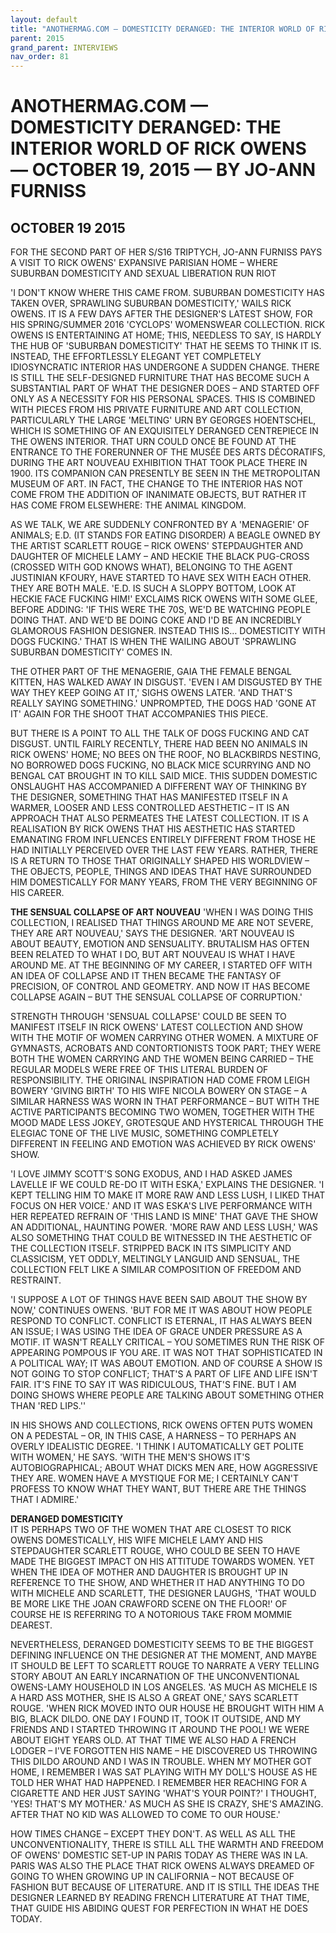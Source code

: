 ```yaml
---
layout: default
title: "ANOTHERMAG.COM — DOMESTICITY DERANGED: THE INTERIOR WORLD OF RICK OWENS — OCTOBER 19, 2015 — BY JO-ANN FURNISS"
parent: 2015
grand_parent: INTERVIEWS
nav_order: 81
---
```


# ANOTHERMAG.COM — DOMESTICITY DERANGED: THE INTERIOR WORLD OF RICK OWENS — OCTOBER 19, 2015 — BY JO-ANN FURNISS
## OCTOBER 19 2015

<p>FOR THE SECOND PART OF HER S/S16 TRIPTYCH, JO-ANN FURNISS PAYS A VISIT TO RICK OWENS' EXPANSIVE PARISIAN HOME – WHERE SUBURBAN DOMESTICITY AND SEXUAL LIBERATION RUN RIOT</p>
<p>'I DON'T KNOW WHERE THIS CAME FROM. SUBURBAN DOMESTICITY HAS TAKEN OVER, SPRAWLING SUBURBAN DOMESTICITY,' WAILS RICK OWENS. IT IS A FEW DAYS AFTER THE DESIGNER'S LATEST SHOW, FOR HIS SPRING/SUMMER 2016 'CYCLOPS' WOMENSWEAR COLLECTION. RICK OWENS IS ENTERTAINING AT HOME; THIS, NEEDLESS TO SAY, IS HARDLY THE HUB OF 'SUBURBAN DOMESTICITY' THAT HE SEEMS TO THINK IT IS. INSTEAD, THE EFFORTLESSLY ELEGANT YET COMPLETELY IDIOSYNCRATIC INTERIOR HAS UNDERGONE A SUDDEN CHANGE. THERE IS STILL THE SELF-DESIGNED FURNITURE THAT HAS BECOME SUCH A SUBSTANTIAL PART OF WHAT THE DESIGNER DOES – AND STARTED OFF ONLY AS A NECESSITY FOR HIS PERSONAL SPACES. THIS IS COMBINED WITH PIECES FROM HIS PRIVATE FURNITURE AND ART COLLECTION, PARTICULARLY THE LARGE 'MELTING' URN BY GEORGES HOENTSCHEL, WHICH IS SOMETHING OF AN EXQUISITELY DERANGED CENTREPIECE IN THE OWENS INTERIOR. THAT URN COULD ONCE BE FOUND AT THE ENTRANCE TO THE FORERUNNER OF THE MUSÉE DES ARTS DÉCORATIFS, DURING THE ART NOUVEAU EXHIBITION THAT TOOK PLACE THERE IN 1900. ITS COMPANION CAN PRESENTLY BE SEEN IN THE METROPOLITAN MUSEUM OF ART. IN FACT, THE CHANGE TO THE INTERIOR HAS NOT COME FROM THE ADDITION OF INANIMATE OBJECTS, BUT RATHER IT HAS COME FROM ELSEWHERE: THE ANIMAL KINGDOM. </p>
<p>AS WE TALK, WE ARE SUDDENLY CONFRONTED BY A 'MENAGERIE' OF ANIMALS; E.D. (IT STANDS FOR EATING DISORDER) A BEAGLE OWNED BY THE ARTIST SCARLETT ROUGE – RICK OWENS' STEPDAUGHTER AND DAUGHTER OF MICHELE LAMY – AND HECKIE THE BLACK PUG-CROSS (CROSSED WITH GOD KNOWS WHAT), BELONGING TO THE AGENT JUSTINIAN KFOURY, HAVE STARTED TO HAVE SEX WITH EACH OTHER. THEY ARE BOTH MALE. 'E.D. IS SUCH A SLOPPY BOTTOM, LOOK AT HECKIE FACE FUCKING HIM!' EXCLAIMS RICK OWENS WITH SOME GLEE, BEFORE ADDING: 'IF THIS WERE THE 70S, WE'D BE WATCHING PEOPLE DOING THAT. AND WE'D BE DOING COKE AND I'D BE AN INCREDIBLY GLAMOROUS FASHION DESIGNER. INSTEAD THIS IS… DOMESTICITY WITH DOGS FUCKING.' THAT IS WHEN THE WAILING ABOUT 'SPRAWLING SUBURBAN DOMESTICITY' COMES IN. </p>
<p>THE OTHER PART OF THE MENAGERIE, GAIA THE FEMALE BENGAL KITTEN, HAS WALKED AWAY IN DISGUST. 'EVEN I AM DISGUSTED BY THE WAY THEY KEEP GOING AT IT,' SIGHS OWENS LATER. 'AND THAT'S REALLY SAYING SOMETHING.' UNPROMPTED, THE DOGS HAD 'GONE AT IT' AGAIN FOR THE SHOOT THAT ACCOMPANIES THIS PIECE. </p>
<p>BUT THERE IS A POINT TO ALL THE TALK OF DOGS FUCKING AND CAT DISGUST. UNTIL FAIRLY RECENTLY, THERE HAD BEEN NO ANIMALS IN RICK OWENS' HOME; NO BEES ON THE ROOF, NO BLACKBIRDS NESTING, NO BORROWED DOGS FUCKING, NO BLACK MICE SCURRYING AND NO BENGAL CAT BROUGHT IN TO KILL SAID MICE. THIS SUDDEN DOMESTIC ONSLAUGHT HAS ACCOMPANIED A DIFFERENT WAY OF THINKING BY THE DESIGNER, SOMETHING THAT HAS MANIFESTED ITSELF IN A WARMER, LOOSER AND LESS CONTROLLED AESTHETIC – IT IS AN APPROACH THAT ALSO PERMEATES THE LATEST COLLECTION. IT IS A REALISATION BY RICK OWENS THAT HIS AESTHETIC HAS STARTED EMANATING FROM INFLUENCES ENTIRELY DIFFERENT FROM THOSE HE HAD INITIALLY PERCEIVED OVER THE LAST FEW YEARS. RATHER, THERE IS A RETURN TO THOSE THAT ORIGINALLY SHAPED HIS WORLDVIEW – THE OBJECTS, PEOPLE, THINGS AND IDEAS THAT HAVE SURROUNDED HIM DOMESTICALLY FOR MANY YEARS, FROM THE VERY BEGINNING OF HIS CAREER. </p>
<p><b>THE SENSUAL COLLAPSE OF ART NOUVEAU</b>
'WHEN I WAS DOING THIS COLLECTION, I REALISED THAT THINGS AROUND ME ARE NOT SEVERE, THEY ARE ART NOUVEAU,' SAYS THE DESIGNER. 'ART NOUVEAU IS ABOUT BEAUTY, EMOTION AND SENSUALITY. BRUTALISM HAS OFTEN BEEN RELATED TO WHAT I DO, BUT ART NOUVEAU IS WHAT I HAVE AROUND ME. AT THE BEGINNING OF MY CAREER, I STARTED OFF WITH AN IDEA OF COLLAPSE AND IT THEN BECAME THE FANTASY OF PRECISION, OF CONTROL AND GEOMETRY. AND NOW IT HAS BECOME COLLAPSE AGAIN – BUT THE SENSUAL COLLAPSE OF CORRUPTION.' </p>
<p>STRENGTH THROUGH 'SENSUAL COLLAPSE' COULD BE SEEN TO MANIFEST ITSELF IN RICK OWENS' LATEST COLLECTION AND SHOW WITH THE MOTIF OF WOMEN CARRYING OTHER WOMEN. A MIXTURE OF GYMNASTS, ACROBATS AND CONTORTIONISTS TOOK PART; THEY WERE BOTH THE WOMEN CARRYING AND THE WOMEN BEING CARRIED – THE REGULAR MODELS WERE FREE OF THIS LITERAL BURDEN OF RESPONSIBILITY. THE ORIGINAL INSPIRATION HAD COME FROM LEIGH BOWERY 'GIVING BIRTH' TO HIS WIFE NICOLA BOWERY ON STAGE – A SIMILAR HARNESS WAS WORN IN THAT PERFORMANCE – BUT WITH THE ACTIVE PARTICIPANTS BECOMING TWO WOMEN, TOGETHER WITH THE MOOD MADE LESS JOKEY, GROTESQUE AND HYSTERICAL THROUGH THE ELEGIAC TONE OF THE LIVE MUSIC, SOMETHING COMPLETELY DIFFERENT IN FEELING AND EMOTION WAS ACHIEVED BY RICK OWENS' SHOW. </p>
<p>'I LOVE JIMMY SCOTT'S SONG EXODUS, AND I HAD ASKED JAMES LAVELLE IF WE COULD RE-DO IT WITH ESKA,' EXPLAINS THE DESIGNER. 'I KEPT TELLING HIM TO MAKE IT MORE RAW AND LESS LUSH, I LIKED THAT FOCUS ON HER VOICE.' AND IT WAS ESKA'S LIVE PERFORMANCE WITH HER REPEATED REFRAIN OF 'THIS LAND IS MINE' THAT GAVE THE SHOW AN ADDITIONAL, HAUNTING POWER. 'MORE RAW AND LESS LUSH,' WAS ALSO SOMETHING THAT COULD BE WITNESSED IN THE AESTHETIC OF THE COLLECTION ITSELF. STRIPPED BACK IN ITS SIMPLICITY AND CLASSICISM, YET ODDLY, MELTINGLY LANGUID AND SENSUAL, THE COLLECTION FELT LIKE A SIMILAR COMPOSITION OF FREEDOM AND RESTRAINT. </p>
<p>'I SUPPOSE A LOT OF THINGS HAVE BEEN SAID ABOUT THE SHOW BY NOW,' CONTINUES OWENS. 'BUT FOR ME IT WAS ABOUT HOW PEOPLE RESPOND TO CONFLICT. CONFLICT IS ETERNAL, IT HAS ALWAYS BEEN AN ISSUE; I WAS USING THE IDEA OF GRACE UNDER PRESSURE AS A MOTIF. IT WASN'T REALLY CRITICAL – YOU SOMETIMES RUN THE RISK OF APPEARING POMPOUS IF YOU ARE. IT WAS NOT THAT SOPHISTICATED IN A POLITICAL WAY; IT WAS ABOUT EMOTION. AND OF COURSE A SHOW IS NOT GOING TO STOP CONFLICT; THAT'S A PART OF LIFE AND LIFE ISN'T FAIR. IT'S FINE TO SAY IT WAS RIDICULOUS, THAT'S FINE. BUT I AM DOING SHOWS WHERE PEOPLE ARE TALKING ABOUT SOMETHING OTHER THAN 'RED LIPS.'' </p>
<p>IN HIS SHOWS AND COLLECTIONS, RICK OWENS OFTEN PUTS WOMEN ON A PEDESTAL – OR, IN THIS CASE, A HARNESS – TO PERHAPS AN OVERLY IDEALISTIC DEGREE. 'I THINK I AUTOMATICALLY GET POLITE WITH WOMEN,' HE SAYS. 'WITH THE MEN'S SHOWS IT'S AUTOBIOGRAPHICAL; ABOUT WHAT DICKS MEN ARE, HOW AGGRESSIVE THEY ARE. WOMEN HAVE A MYSTIQUE FOR ME; I CERTAINLY CAN'T PROFESS TO KNOW WHAT THEY WANT, BUT THERE ARE THE THINGS THAT I ADMIRE.' </p>
<p><b>DERANGED DOMESTICITY</b><br />
IT IS PERHAPS TWO OF THE WOMEN THAT ARE CLOSEST TO RICK OWENS DOMESTICALLY, HIS WIFE MICHELE LAMY AND HIS STEPDAUGHTER SCARLETT ROUGE, WHO COULD BE SEEN TO HAVE MADE THE BIGGEST IMPACT ON HIS ATTITUDE TOWARDS WOMEN. YET WHEN THE IDEA OF MOTHER AND DAUGHTER IS BROUGHT UP IN REFERENCE TO THE SHOW, AND WHETHER IT HAD ANYTHING TO DO WITH MICHELE AND SCARLETT, THE DESIGNER LAUGHS, 'THAT WOULD BE MORE LIKE THE JOAN CRAWFORD SCENE ON THE FLOOR!' OF COURSE HE IS REFERRING TO A NOTORIOUS TAKE FROM MOMMIE DEAREST. </p>
<p>NEVERTHELESS, DERANGED DOMESTICITY SEEMS TO BE THE BIGGEST DEFINING INFLUENCE ON THE DESIGNER AT THE MOMENT, AND MAYBE IT SHOULD BE LEFT TO SCARLETT ROUGE TO NARRATE A VERY TELLING STORY ABOUT AN EARLY INCARNATION OF THE UNCONVENTIONAL OWENS-LAMY HOUSEHOLD IN LOS ANGELES. 'AS MUCH AS MICHELE IS A HARD ASS MOTHER, SHE IS ALSO A GREAT ONE,' SAYS SCARLETT ROUGE. 'WHEN RICK MOVED INTO OUR HOUSE HE BROUGHT WITH HIM A BIG, BLACK DILDO. ONE DAY I FOUND IT, TOOK IT OUTSIDE, AND MY FRIENDS AND I STARTED THROWING IT AROUND THE POOL! WE WERE ABOUT EIGHT YEARS OLD. AT THAT TIME WE ALSO HAD A FRENCH LODGER – I'VE FORGOTTEN HIS NAME – HE DISCOVERED US THROWING THIS DILDO AROUND AND I WAS IN TROUBLE. WHEN MY MOTHER GOT HOME, I REMEMBER I WAS SAT PLAYING WITH MY DOLL'S HOUSE AS HE TOLD HER WHAT HAD HAPPENED. I REMEMBER HER REACHING FOR A CIGARETTE AND HER JUST SAYING 'WHAT'S YOUR POINT?' I THOUGHT, 'YES! THAT'S MY MOTHER.' AS MUCH AS SHE IS CRAZY, SHE'S AMAZING. AFTER THAT NO KID WAS ALLOWED TO COME TO OUR HOUSE.' </p>
<p>HOW TIMES CHANGE – EXCEPT THEY DON'T. AS WELL AS ALL THE UNCONVENTIONALITY, THERE IS STILL ALL THE WARMTH AND FREEDOM OF OWENS' DOMESTIC SET-UP IN PARIS TODAY AS THERE WAS IN LA. PARIS WAS ALSO THE PLACE THAT RICK OWENS ALWAYS DREAMED OF GOING TO WHEN GROWING UP IN CALIFORNIA – NOT BECAUSE OF FASHION BUT BECAUSE OF LITERATURE. AND IT IS STILL THE IDEAS THE DESIGNER LEARNED BY READING FRENCH LITERATURE AT THAT TIME, THAT GUIDE HIS ABIDING QUEST FOR PERFECTION IN WHAT HE DOES TODAY. </p>


